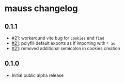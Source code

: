# mauss changelog

## 0.1.1

- [#21](https://github.com/devmauss/mauss/pull/21): workaround vite bug for `cookies` and `find`
- [#21](https://github.com/devmauss/mauss/pull/21): polyfill default exports as if importing with `* as`
- [#21](https://github.com/devmauss/mauss/pull/21): removed additional semicolon in cookies creation

## 0.1.0

- Initial public alpha release
